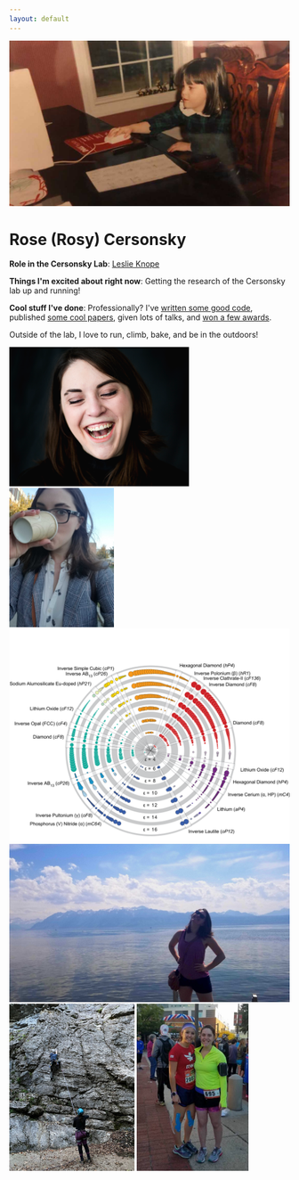 ```yaml
---
layout: default
---
```


<!-- Replace `example_student` with your name -->
<img src="/assets/img/rose_(rosy)_cersonsky.jpg" alt="Placeholder Image" class="center" style="max-width: 100%">

<!-- Replace `Example Student` with your name and include your start date-->
# **Rose (Rosy) Cersonsky**

<!-- Choose your title -- feel free to be professionally silly -->
**Role in the Cersonsky Lab**: <a href="https://en.wikipedia.org/wiki/Leslie_Knope">Leslie Knope</a>

<!-- Name at least one research topic amongst this list -->
**Things I'm excited about right now**: Getting the research of the Cersonsky lab up and running! 

<!-- Ultimately, we'll use this section to
     include papers and talks, and contributions
     But for now put whatever you want -->
**Cool stuff I've done**:
Professionally? I've <a href="https://www.github.com/rosecers">written some good code</a>, published <a href="https://scholar.google.com/citations?user=B2cyV70AAAAJ&hl=en">some cool papers</a>, given lots of talks, and <a href="https://sites.psu.edu/2021colloids/victor-k-lamer-award/">won a few awards</a>. 

Outside of the lab, I love to run, climb, bake, and be in the outdoors! 

<!-- If you have photos you would like to exhibit,
     save them as `/assets/member_images/your_name_photo_#.png`
     and replace example_student below -->

<img src="/assets/img/rose_cersonsky_1.png" style="max-height: 250px"> <img src="/assets/img/rose_cersonsky_3.jpg" style="max-height: 250px">
![](/assets/img/rose_cersonsky_2.png) 
![](/assets/img/rose_cersonsky_4.jpg) 
<img src="/assets/img/rose_cersonsky_5.jpg" style="max-height: 300px"> <img src="/assets/img/rose_cersonsky_6.jpg" style="max-height: 300px">




